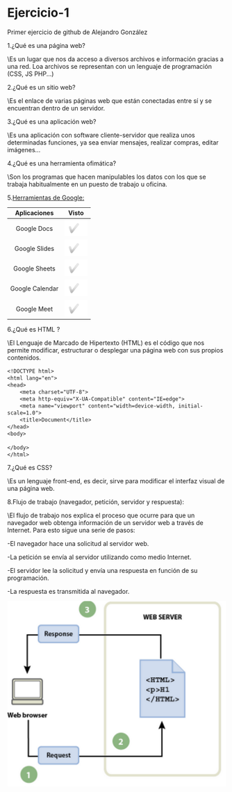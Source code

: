 # Ejercicio-1
Primer ejercicio de github de Alejandro González

 
1.¿Qué es una página web?

\\Es un lugar que nos da acceso a diversos archivos e información gracias a una red. Loa archivos se representan con un lenguaje de programación (CSS,
JS PHP...)

2.¿Qué es un sitio web?

\\Es el enlace de varias páginas web que están conectadas entre sí y se 
encuentran dentro de un servidor.

3.¿Qué es una aplicación web?

\\Es una aplicación con software cliente-servidor que realiza unos determinadas funciones, ya sea enviar mensajes, realizar compras, editar imágenes...

4.¿Qué es una herramienta ofimática?

\\Son los programas que hacen manipulables los datos con los que se trabaja habitualmente en un puesto de trabajo u oficina.

5.[Herramientas de Google:](https://www.google.com/intl/es-419/chrome/browser-tools/ "Enlace a la explicación")

|Aplicaciones|Visto|
|:-----------------------:|------|
|Google Docs|![Imagen que indica visto](https://github.com/alejandr2004/Ejercicio-1/blob/main/b.PNG "TICK")|
|Google Slides|![Imagen que indica visto](https://github.com/alejandr2004/Ejercicio-1/blob/main/b.PNG "TICK")|
|Google Sheets|![Imagen que indica visto](https://github.com/alejandr2004/Ejercicio-1/blob/main/b.PNG "TICK")|
|Google Calendar|![Imagen de calendario](https://github.com/alejandr2004/Ejercicio-1/blob/main/b.PNG "TICK")|
|Google Meet|![Imagen de meet](https://github.com/alejandr2004/Ejercicio-1/blob/main/b.PNG "TICK")|





6.¿Qué es HTML ?

\\El Lenguaje de Marcado de Hipertexto (HTML) es el código que nos permite modificar, estructurar o desplegar una página web con sus propios contenidos.
```
<!DOCTYPE html>
<html lang="en">
<head>
    <meta charset="UTF-8">
    <meta http-equiv="X-UA-Compatible" content="IE=edge">
    <meta name="viewport" content="width=device-width, initial-scale=1.0">
    <title>Document</title>
</head>    
<body>

</body>
</html>
```
7.¿Qué es CSS?

\\Es un lenguaje front-end, es decir, sirve para modificar el interfaz visual de una página web.


8.Flujo de trabajo (navegador, petición, servidor y respuesta):

\\El flujo de trabajo nos explica el proceso que ocurre para que un navegador web obtenga información de un servidor web a través de Internet. Para esto sigue una serie de pasos:

-El navegador hace una solicitud al servidor web.

-La petición se envía al servidor utilizando como medio Internet.

-El servidor lee la solicitud y envía una respuesta en función de su programación.

-La respuesta es transmitida al navegador.




![Flujo de trabajo](https://github.com/alejandr2004/Ejercicio-1/blob/main/flujo.PNG "Flujo de trabajo") 